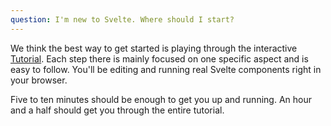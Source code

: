 ```yaml
---
question: I'm new to Svelte. Where should I start?
---
```


We think the best way to get started is playing through the interactive [Tutorial](/tutorial). Each step there is mainly focused on one specific aspect and is easy to follow. You'll be editing and running real Svelte components right in your browser.

Five to ten minutes should be enough to get you up and running. An hour and a half should get you through the entire tutorial.
